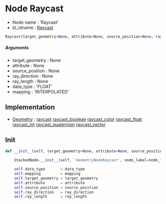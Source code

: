 # Node Raycast

- Node name : 'Raycast'
- bl_idname : [Raycast](https://docs.blender.org/api/current/bpy.types.Raycast.html)


``` python
Raycast(target_geometry=None, attribute=None, source_position=None, ray_direction=None, ray_length=None, data_type='FLOAT', mapping='INTERPOLATED', node_label=None, node_color=None)
```
##### Arguments

- target_geometry : None
- attribute : None
- source_position : None
- ray_direction : None
- ray_length : None
- data_type : 'FLOAT'
- mapping : 'INTERPOLATED'

## Implementation

- [Geometry](/docs/GeoNodes/Geometry.md) : [raycast](/docs/GeoNodes/Geometry.md#raycast) [raycast_boolean](/docs/GeoNodes/Geometry.md#raycast_boolean) [raycast_color](/docs/GeoNodes/Geometry.md#raycast_color) [raycast_float](/docs/GeoNodes/Geometry.md#raycast_float) [raycast_int](/docs/GeoNodes/Geometry.md#raycast_int) [raycast_quaternion](/docs/GeoNodes/Geometry.md#raycast_quaternion) [raycast_vector](/docs/GeoNodes/Geometry.md#raycast_vector)

## Init

``` python
def __init__(self, target_geometry=None, attribute=None, source_position=None, ray_direction=None, ray_length=None, data_type='FLOAT', mapping='INTERPOLATED', node_label=None, node_color=None):

    StackedNode.__init__(self, 'GeometryNodeRaycast', node_label=node_label, node_color=node_color)

    self.data_type       = data_type
    self.mapping         = mapping
    self.target_geometry = target_geometry
    self.attribute       = attribute
    self.source_position = source_position
    self.ray_direction   = ray_direction
    self.ray_length      = ray_length
```
